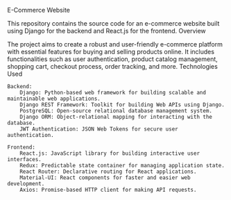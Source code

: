 E-Commerce Website

This repository contains the source code for an e-commerce website built using Django for the backend and React.js for the frontend.
Overview

The project aims to create a robust and user-friendly e-commerce platform with essential features for buying and selling products online. It includes functionalities such as user authentication, product catalog management, shopping cart, checkout process, order tracking, and more.
Technologies Used

    Backend:
        Django: Python-based web framework for building scalable and maintainable web applications.
        Django REST Framework: Toolkit for building Web APIs using Django.
        PostgreSQL: Open-source relational database management system.
        Django ORM: Object-relational mapping for interacting with the database.
        JWT Authentication: JSON Web Tokens for secure user authentication.

    Frontend:
        React.js: JavaScript library for building interactive user interfaces.
        Redux: Predictable state container for managing application state.
        React Router: Declarative routing for React applications.
        Material-UI: React components for faster and easier web development.
        Axios: Promise-based HTTP client for making API requests.
